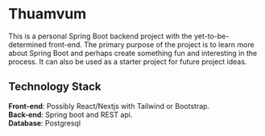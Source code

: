 # Thuamvum
This is a personal Spring Boot backend project with the yet-to-be-determined front-end. 
The primary purpose of the project is to learn more about Spring Boot and perhaps create something
fun and interesting in the process. It can also be used as a starter project for future project ideas.

## Technology Stack
**Front-end**: Possibly React/Nextjs with Tailwind or Bootstrap. <br/>
**Back-end**: Spring boot and REST api. </br>
**Database**: Postgresql <br/>
